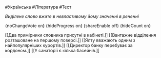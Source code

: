 #Українська #Література #Тест

*Виділене слово вжите в невластивому йому значенні в реченні*

{noChangeVote on}
{hideProgress on}
{shareEnable off}
{hideCount on}

[[Два примірники словника присутні в кабінеті.]]
[[Вантажне відділення розташоване на першому поверсі.]]
[[Ялту вважають одним з найпопулярніших курортів.]]
[[Директор банку перебуває за кордоном.]]
[[У санаторії є кілька басейнів.]]
